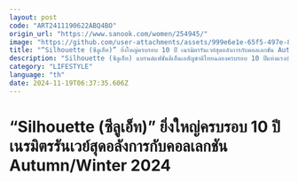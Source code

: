```yaml
---
layout: post
code: "ART2411190622ABQ4BO"
origin_url: "https://www.sanook.com/women/254945/"
image: "https://github.com/user-attachments/assets/999e6e1e-65f5-497e-89e2-defc404c0e02"
title: "“Silhouette (ซีลูเอ็ท)” ยิ่งใหญ่ครบรอบ 10 ปี เนรมิตรรันเวย์สุดอลังการกับคอลเลกชัน Autumn/Winter 2024"
description: "Silhouette (ซีลูเอ็ท) แบรนด์แฟชั่นดีเอ็นเอสัญชาติไทยฉลองครบรอบ 10 ปีแห่งแรงบันดาลใจในการเติบโตของผู้หญิงแบบฉบับแบรนด์"
category: "LIFESTYLE"
language: "th"
date: 2024-11-19T06:37:35.606Z
---
```


# “Silhouette (ซีลูเอ็ท)” ยิ่งใหญ่ครบรอบ 10 ปี เนรมิตรรันเวย์สุดอลังการกับคอลเลกชัน Autumn/Winter 2024